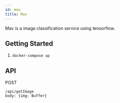 ```yaml
---
id: mav
title: Mav
---
```


Mav is a image classification service using tensorflow.

## Getting Started

1. `docker-compose up`

## API

POST

```
/api/getImage
body: {img: Buffer}
```
